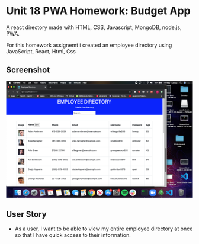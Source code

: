 # Unit 18 PWA Homework: Budget App

A react directory made with HTML, CSS, Javascript, MongoDB, node.js, PWA.

For this homework assignemt i created an employee directory using JavaScript, React, Html, Css 


## Screenshot
![React directory](imgs/React-directory.png)

## User Story
* As a user, I want to be able to view my entire employee directory at once so that I have quick access to their information.